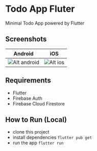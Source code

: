 # Todo App Fluter

Minimal Todo App powered by Flutter 

## Screenshots

|Android                                            |iOS                                               |
|---------------------------------------------------|--------------------------------------------------|
|![Alt android](./screenshots/android.png "Android")|![Alt ios](./screenshots/ios.png "iOS")           |

## Requirements

- Flutter
- Firebase Auth
- Firebase Cloud Firestore

## How to Run (Local)

- clone this project
- install dependencies `flutter pub get`
- run the app `flutter run`
